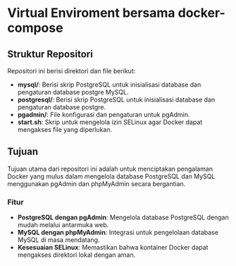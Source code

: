 # Virtual Enviroment bersama docker-compose

## Struktur Repositori

Repositori ini berisi direktori dan file berikut:

- **mysql/**: Berisi skrip PostgreSQL untuk inisialisasi database dan pengaturan database postgre MySQL.
- **postgresql/**: Berisi skrip PostgreSQL untuk inisialisasi database dan pengaturan database postgre.
- **pgadmin/**: File konfigurasi dan pengaturan untuk pgAdmin.
- **start.sh**: Skrip untuk mengelola izin SELinux agar Docker dapat mengakses file yang diperlukan.

## Tujuan

Tujuan utama dari repositori ini adalah untuk menciptakan pengalaman Docker yang mulus dalam mengelola database PostgreSQL dan MySQL menggunakan pgAdmin dan phpMyAdmin secara bergantian.

### Fitur

- **PostgreSQL dengan pgAdmin**: Mengelola database PostgreSQL dengan mudah melalui antarmuka web.
- **MySQL dengan phpMyAdmin**: Integrasi untuk pengelolaan database MySQL di masa mendatang.
- **Kesesuaian SELinux**: Memastikan bahwa kontainer Docker dapat mengakses direktori lokal dengan aman.
